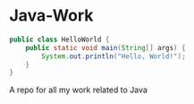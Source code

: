 # Java-Work

```java
public class HelloWorld {
    public static void main(String[] args) {
        System.out.println("Hello, World!");
    }
}
```
A repo for all my work related to Java

